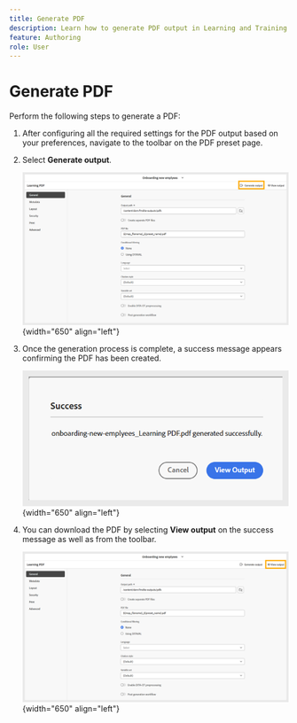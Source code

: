 ```yaml
---
title: Generate PDF
description: Learn how to generate PDF output in Learning and Training content. 
feature: Authoring 
role: User
---
```

# Generate PDF 

Perform the following steps to generate a PDF: 

1. After configuring all the required settings for the PDF output based on your preferences, navigate to the toolbar on the PDF preset page. 
1. Select **Generate output**. 

    ![](assets/generate-output-pdf.png){width="650" align="left"}
    
1. Once the generation process is complete, a success message appears confirming the PDF has been created.  

    ![](assets/learning-pdf-generated.png){width="650" align="left"} 

1. You can download the PDF by selecting **View output** on the success message as well as from the toolbar. 

    ![](assets/view-output.png){width="650" align="left"}


   

    
